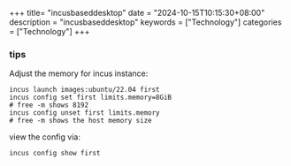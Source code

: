 +++
title= "incusbaseddesktop"
date = "2024-10-15T10:15:30+08:00"
description = "incusbaseddesktop"
keywords = ["Technology"]
categories = ["Technology"]
+++
### tips
Adjust the memory for incus instance:    

```
incus launch images:ubuntu/22.04 first
incus config set first limits.memory=8GiB
# free -m shows 8192
incus config unset first limits.memory
# free -m shows the host memory size
```
view the config via:    

```
incus config show first
```
